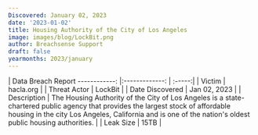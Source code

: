 ```yaml
---
Discovered: January 02, 2023
date: '2023-01-02'
title: Housing Authority of the City of Los Angeles
image: images/blog/LockBit.png
author: Breachsense Support
draft: false
yearmonths: 2023/january
---
```



| Data Breach Report
------------:     |:-------------:    | :-----:|
| Victim      | hacla.org      | 
| Threat Actor      | LockBit      | 
| Date Discovered      | Jan 02, 2023      | 
| Description      | The Housing Authority of the City of Los Angeles is a state-chartered public agency that provides the largest stock of affordable housing in the city Los Angeles, California and is one of the nation's oldest public housing authorities.      | 
| Leak Size      | 15TB      | 

